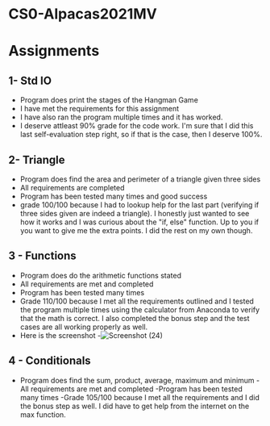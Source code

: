 # CS0-Alpacas2021MV
# Assignments 
## 1- Std IO 
- Program does print the stages of the Hangman Game
- I have met the requirements for this assignment
- I have also ran the program multiple times and it has worked. 
- I deserve attleast 90% grade for the code work. I'm sure that I did this last self-evaluation step right, so if that is the case, then I deserve 100%. 

## 2- Triangle
- Program does find the area and perimeter of a triangle given three sides
- All requirements are completed
- Program has been tested many times and good success 
- grade 100/100 because I had to lookup help for the last part (verifying if three sides given are indeed a triangle). I honestly just wanted to see how it works and I was curious about the "if, else" function. Up to you if you want to give me the extra points. I did the rest on my own though. 

## 3 - Functions
- Program does do the arithmetic functions stated 
- All requirements are met and completed 
- Program has been tested many times 
- Grade 110/100 because I met all the requirements outlined and I tested the program multiple times using the calculator from Anaconda to verify that the math is correct. I also completed the bonus step and the test cases are all working properly as well. 
- Here is the screenshot
-![Screenshot (24)](https://user-images.githubusercontent.com/98496814/157802476-8c50469a-3021-46e9-9c50-3fb11cda7932.png)

## 4 - Conditionals 
- Program does find the sum, product, average, maximum and minimum
-All requirements are met and completed 
-Program has been tested many times 
-Grade 105/100 because I met all the requirements and I did the bonus step as well. I did have to get help from the internet on 
the max function. 